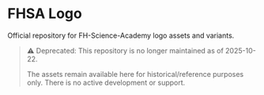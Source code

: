 # FHSA Logo

Official repository for FH-Science-Academy logo assets and variants.

> ⚠️ Deprecated: This repository is no longer maintained as of 2025-10-22.
>
> The assets remain available here for historical/reference purposes only. There is no active development or support.
